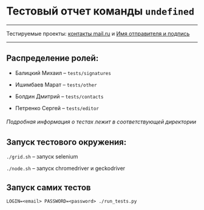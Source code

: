 # Тестовый отчет команды `undefined`

___
Тестируемые проекты: [контакты mail.ru](contacts.mail.ru) и [Имя отправителя и подпись](https://e.mail.ru/settings/general)
___

## Распределение ролей:

* Балицкий Михаил – `tests/signatures`

* Ишимбаев Марат – `tests/other`

* Болдин Дмитрий – `tests/contacts`

* Петренко Сергей – `tests/editor`

###### Подробная информация о тестах лежит в соответствующей директории

## Запуск тестового окружения:

`./grid.sh` – запуск selenium

`./node.sh` – запуск chromedriver и geckodriver

## Запуск самих тестов

```
LOGIN=<email> PASSWORD=<password> ./run_tests.py
``` 